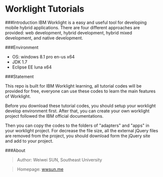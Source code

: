 Worklight Tutorials
==================
###Introduction
IBM Worklight is a easy and useful tool for developing mobile hybrid applications. There are four different approaches are provided: web development, hybrid development, hybrid mixed development, and native development.

###Environment

- OS: windows 8.1 pro en-us x64
- JDK 1.7
- Eclipse EE luna x64

###Statement

This repo is built for IBM Worklight learning, all tutorial codes will be provided for free, everyone can use these codes to learn the main features of Worklight.

Before you download these tutorial codes, you should setup your worklight develop environment first. After that, you can create your own worklight project followed the IBM official documentations.

Then you can copy the codes to the folders of "adapters" and "apps" in your worklight project. For decrease the file size, all the external jQuery files are removed from the project, you should download form the jQuery site and add to your project.

###About

> Author: Weiwei SUN, Southeast University

> Homepage: [wwsun.me](http://wwsun.me/about.html)
